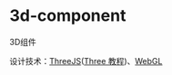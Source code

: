 # 3d-component
3D组件

设计技术：[ThreeJS](https://threejs.org/)([Three 教程](https://threejs.org/manual/#zh/fundamentals))、[WebGL](https://developer.mozilla.org/zh-CN/docs/Web/API/WebGL_API)
